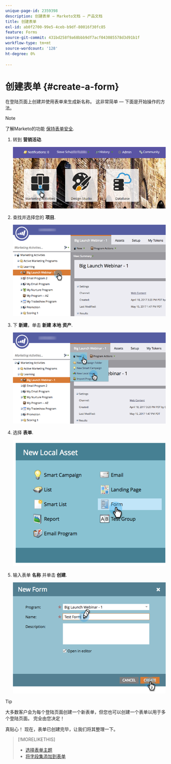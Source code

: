 ```yaml
---
unique-page-id: 2359398
description: 创建表单 — Marketo文档 — 产品文档
title: 创建表单
exl-id: ab0f2700-99e5-4ceb-b9df-80016f30fc85
feature: Forms
source-git-commit: 431bd258f9a68bbb9df7acf043085578d3d91b1f
workflow-type: tm+mt
source-wordcount: '128'
ht-degree: 0%

---
```


# 创建表单 {#create-a-form}

在登陆页面上创建并使用表单来生成新名称。 这非常简单 — 下面是开始操作的方法。

>[!NOTE]
>
>了解Marketo的功能 [保持表单安全](https://nation.marketo.com/t5/Product-Documents/Forms-Service-Enhancements/ta-p/303670#M1038).

1. 转到 **营销活动**.

   ![](assets/login-marketing-activities.png)

1. 查找并选择您的 **项目**.

   ![](assets/programseelct.png)

1. 下 **新建**，单击 **新建** **本地** **资产**.

   ![](assets/newlocalasset.png)

1. 选择 **表单**.

   ![](assets/image2014-9-15-17-3a1-3a20.png)

1. 输入表单 **名称** 并单击 **创建**.

   ![](assets/newformwithhands.png)

>[!TIP]
>
>大多数客户会为每个登陆页面创建一个新表单，但您也可以创建一个表单以用于多个登陆页面。 完全由您决定！

真贴心！ 现在，表单已创建完毕，让我们将其整理一下。

>[!MORELIKETHIS]
>
>* [选择表单主题](/help/marketo/product-docs/demand-generation/forms/creating-a-form/select-a-form-theme.md)
>* [将字段集添加到表单](/help/marketo/product-docs/demand-generation/forms/form-fields/add-a-fieldset-to-a-form.md)
